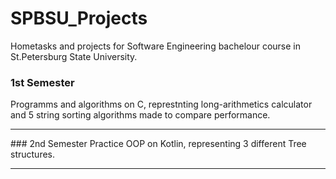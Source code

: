# SPBSU_Projects
Hometasks and projects for Software Engineering bachelour course in St.Petersburg State University.<br>
### 1st Semester
Programms and algorithms on C, represtnting long-arithmetics calculator and 5 string sorting algorithms made to compare performance.<br>
<hr>
### 2nd Semester
Practice OOP on Kotlin, representing 3 different Tree structures.
<hr>
